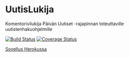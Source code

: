 # UutisLukija
Komentorivilukija Päivän Uutiset -rajapinnan toteuttaville uutistenhakuohjelmille

[![Build Status](https://travis-ci.org/zesbr/UutisLukija.png)](https://travis-ci.org/zesbr/UutisLukija)
[![Coverage Status](https://coveralls.io/repos/zesbr/UutisLukija/badge.svg?branch=master&service=github)](https://coveralls.io/github/zesbr/UutisLukija?branch=master)

[Sovellus Herokussa](http://salty-wildwood-1413.herokuapp.com/)
